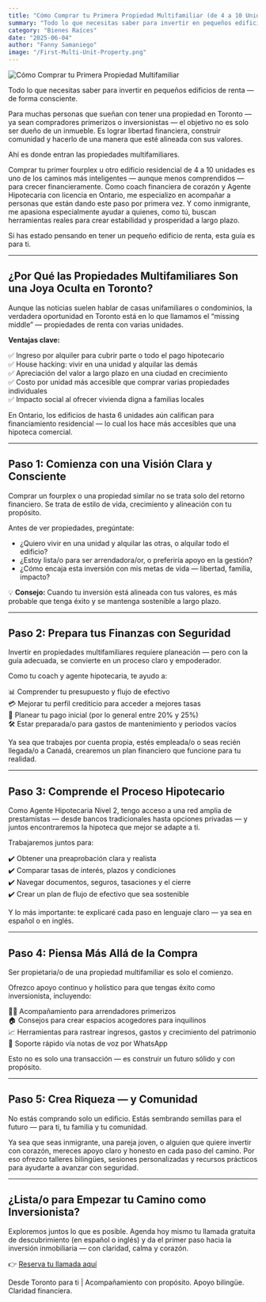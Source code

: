 ```yaml
---
title: "Cómo Comprar tu Primera Propiedad Multifamiliar (de 4 a 10 Unidades): Una Guía Holística"
summary: "Todo lo que necesitas saber para invertir en pequeños edificios de renta en Toronto — de forma consciente y alineada con tus valores."
category: "Bienes Raíces"
date: "2025-06-04"
author: "Fanny Samaniego"
image: "/First-Multi-Unit-Property.png"
---
```


![Cómo Comprar tu Primera Propiedad Multifamiliar](/First-Multi-Unit-Property.png)

Todo lo que necesitas saber para invertir en pequeños edificios de renta — de forma consciente.  

Para muchas personas que sueñan con tener una propiedad en Toronto — ya sean compradores primerizos o inversionistas — el objetivo no es solo ser dueño de un inmueble. Es lograr libertad financiera, construir comunidad y hacerlo de una manera que esté alineada con sus valores.

Ahí es donde entran las propiedades multifamiliares.

Comprar tu primer fourplex u otro edificio residencial de 4 a 10 unidades es uno de los caminos más inteligentes — aunque menos comprendidos — para crecer financieramente. Como coach financiera de corazón y Agente Hipotecaria con licencia en Ontario, me especializo en acompañar a personas que están dando este paso por primera vez. Y como inmigrante, me apasiona especialmente ayudar a quienes, como tú, buscan herramientas reales para crear estabilidad y prosperidad a largo plazo.

Si has estado pensando en tener un pequeño edificio de renta, esta guía es para ti.

---

## ¿Por Qué las Propiedades Multifamiliares Son una Joya Oculta en Toronto?

Aunque las noticias suelen hablar de casas unifamiliares o condominios, la verdadera oportunidad en Toronto está en lo que llamamos el “missing middle” — propiedades de renta con varias unidades.

**Ventajas clave:**

✅ Ingreso por alquiler para cubrir parte o todo el pago hipotecario  
✅ House hacking: vivir en una unidad y alquilar las demás  
✅ Apreciación del valor a largo plazo en una ciudad en crecimiento  
✅ Costo por unidad más accesible que comprar varias propiedades individuales  
✅ Impacto social al ofrecer vivienda digna a familias locales

En Ontario, los edificios de hasta 6 unidades aún califican para financiamiento residencial — lo cual los hace más accesibles que una hipoteca comercial.

---

## Paso 1: Comienza con una Visión Clara y Consciente

Comprar un fourplex o una propiedad similar no se trata solo del retorno financiero. Se trata de estilo de vida, crecimiento y alineación con tu propósito.

Antes de ver propiedades, pregúntate:

- ¿Quiero vivir en una unidad y alquilar las otras, o alquilar todo el edificio?
- ¿Estoy lista/o para ser arrendadora/or, o preferiría apoyo en la gestión?
- ¿Cómo encaja esta inversión con mis metas de vida — libertad, familia, impacto?

💡 **Consejo:** Cuando tu inversión está alineada con tus valores, es más probable que tenga éxito y se mantenga sostenible a largo plazo.

---

## Paso 2: Prepara tus Finanzas con Seguridad

Invertir en propiedades multifamiliares requiere planeación — pero con la guía adecuada, se convierte en un proceso claro y empoderador.

Como tu coach y agente hipotecaria, te ayudo a:

📊 Comprender tu presupuesto y flujo de efectivo  
💳 Mejorar tu perfil crediticio para acceder a mejores tasas  
🧾 Planear tu pago inicial (por lo general entre 20% y 25%)  
🛠️ Estar preparada/o para gastos de mantenimiento y periodos vacíos

Ya sea que trabajes por cuenta propia, estés empleada/o o seas recién llegada/o a Canadá, crearemos un plan financiero que funcione para tu realidad.

---

## Paso 3: Comprende el Proceso Hipotecario

Como Agente Hipotecaria Nivel 2, tengo acceso a una red amplia de prestamistas — desde bancos tradicionales hasta opciones privadas — y juntos encontraremos la hipoteca que mejor se adapte a ti.

Trabajaremos juntos para:

✔️ Obtener una preaprobación clara y realista  
✔️ Comparar tasas de interés, plazos y condiciones  
✔️ Navegar documentos, seguros, tasaciones y el cierre  
✔️ Crear un plan de flujo de efectivo que sea sostenible

Y lo más importante: te explicaré cada paso en lenguaje claro — ya sea en español o en inglés.

---

## Paso 4: Piensa Más Allá de la Compra

Ser propietaria/o de una propiedad multifamiliar es solo el comienzo.

Ofrezco apoyo continuo y holístico para que tengas éxito como inversionista, incluyendo:

🧘‍♀️ Acompañamiento para arrendadores primerizos  
🏠 Consejos para crear espacios acogedores para inquilinos  
📈 Herramientas para rastrear ingresos, gastos y crecimiento del patrimonio  
💬 Soporte rápido vía notas de voz por WhatsApp

Esto no es solo una transacción — es construir un futuro sólido y con propósito.

---

## Paso 5: Crea Riqueza — y Comunidad

No estás comprando solo un edificio. Estás sembrando semillas para el futuro — para ti, tu familia y tu comunidad.

Ya sea que seas inmigrante, una pareja joven, o alguien que quiere invertir con corazón, mereces apoyo claro y honesto en cada paso del camino. Por eso ofrezco talleres bilingües, sesiones personalizadas y recursos prácticos para ayudarte a avanzar con seguridad.

---

## ¿Lista/o para Empezar tu Camino como Inversionista?

Exploremos juntos lo que es posible. Agenda hoy mismo tu llamada gratuita de descubrimiento (en español o inglés) y da el primer paso hacia la inversión inmobiliaria — con claridad, calma y corazón.

👉 [Reserva tu llamada aquí](/contact)

Desde Toronto para ti | Acompañamiento con propósito. Apoyo bilingüe. Claridad financiera.
